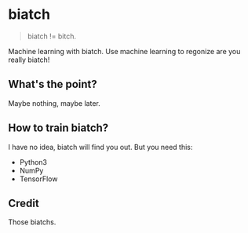 # biatch

> biatch != bitch.

Machine learning with biatch. Use machine learning to regonize are you really biatch!

## What's the point?

Maybe nothing, maybe later. 

## How to train biatch?

I have no idea, biatch will find you out. But you need this:

- Python3
- NumPy
- TensorFlow

## Credit

Those biatchs.
